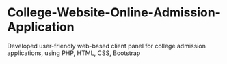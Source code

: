 # College-Website-Online-Admission-Application
Developed user-friendly web-based client panel for college admission  applications, using PHP, HTML, CSS, Bootstrap
